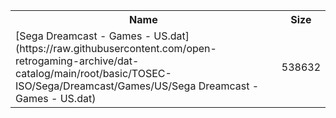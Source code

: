 <table>
<tr><th>Name</th><th>Size</th></tr>
<tr><td>[Sega Dreamcast - Games - US.dat](https://raw.githubusercontent.com/open-retrogaming-archive/dat-catalog/main/root/basic/TOSEC-ISO/Sega/Dreamcast/Games/US/Sega Dreamcast - Games - US.dat)</td><td>538632</td></tr>
</table>
